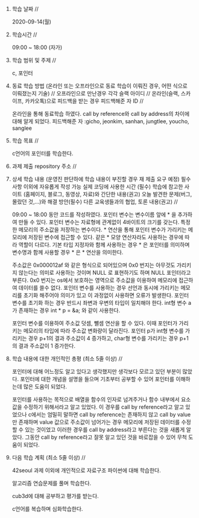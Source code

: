 1. 학습 날짜 // 

    2020-09-14(월)
 
2. 학습시간 // 

    09:00 ~ 18:00 (자가)
    
3. 학습 범위 및 주제 // 
    
    c, 포인터

4. 동료 학습 방법 (온라인 또는 오프라인으로 동료 학습이 이뤄진 경우, 어떤 식으로 이뤄졌는지 기술) // 오프라인으로 만난경우 각각 슬랙 아이디 // 온라인(슬랙, 스카이프, 카카오톡)으로 피드백을 받는 경우 피드백해준 자 ID // 

    온라인을 통해 동료학습 하였다. call by reference와 call by address의 차이에 대해 알게 되었다. 피드백해준 자 :gicho, jeonkim, sanhan, jungtlee, youcho, sanglee

5. 학습 목표 //

    c언어의 포인터를 학습한다.
    
6. 과제 제출 repository 주소 // 
    
    
    
7. 상세 학습 내용 (운영진 판단하에 학습 내용이 부진할 경우 재 제출 요구 예정) 필수사항 이외에 자유롭게 작성 가능 실제 코딩에 사용한 시간 (필수) 학습에 참고한 사이트 (홈페이지, 블로그, 동영상, 자료)와 간단한 내용(권고) 오늘 발견한 문제(버그, 몰랐던 것,...)와 해결 방안(필수) 다른 교육생들과의 협업, 토론 내용(권고) //
    
    09:00 ~ 18:00 동안 코드를 작성하였다.
    포인터 변수는 변수이름 앞에 * 을 추가하여 만들 수 있다. 포인터 변수는 자료형에 관계없이 4바이트의 크기를 갖는다. 특정한 메모리의 주소값을 저장하는 변수이다. * 연산을 통해 포인터 변수가 가리키는 메모리에 저장된 변수에 접근할 수 있다. 같은 * 모양 연산자라도 사용하는 경우에 따라 역할이 다르다. 기본 타입 지정자와 함께 사용하는 경우 * 은  포인터를 의미하며 변수명과 함께 사용할 경우 * 은 * 연산을 의미한다.
    
    주소값은 0x000012af 와 같은 형식으로 되어있으며 0x0 번지는 아무것도 가리키지 않는다는 의미로 사용하는 것이며 NULL 로 표현하기도 하며 NULL 포인터라고 부른다. 0x0 번지는 os에서 보호하는 영역으로 주소값을 이용하여 메모리에 접근하여 데이터를 쓸수 없다. 포인터 변수를 사용하는 경우 선언과 동시에 가리키는 메모리를 초기화 해주어야 의미가 있고 이 과정없이 사용하면 오류가 발생한다. 포인터 변수를 초기화 하는 경우 반드시 좌변과 우변의 타입이 일치해야 한다. int형 변수 a가 존재하는 경우 int * p = &a; 와 같이 사용한다.
    
    포인터 변수를 이용하여 주소값 덧셈, 뺄셈 연산을 할 수 있다. 이때 포인터가 가리키는 메모리의 타입에 따라 주소값 변화량이 달라진다. 포인터 p가 int형 변수를 가리키는 경우 p+1의 결과 주소값이 4 증가하고, char형 변수를 가리키는 경우 p+1의 결과 주소값이 1 증가한다.
    
    
8. 학습 내용에 대한 개인적인 총평 (최소 5줄 이상) //

   포인터에 대해 어느정도 알고 있다고 생각했지만 생각보다 모르고 있던 부분이 많았다. 포인터에 대한 개념을 설명을 들으며 기초부터 공부할 수 있어 포인터를 이해하는데 많은 도움이 되었다. 
   
   포인터를 사용하는 목적으로 배열을 함수의 인자로 넘겨주거나 함수 내부에서 요소값을 수정하기 위해서라고 알고 있었다. 이 경우를 call by reference라고 알고 있었으나 c에서는 엄밀히 말하면 call by reference는 존재하지 않고 call by value만 존재하며 value 값으로 주소값이 넘어가는 경우 메모리에 저장된 데이터를 수정할 수 있는 것이었고 이러한 경우를 call by address라고 부른다는 것을 새롭게 알았다. 그동안 call by reference라고 잘못 알고 있던 것을 바로잡을 수 있어 무척 도움이 되었다.
   
9. 다음 학습 계획 (최소 5줄 이상) // 
    
    42seoul 과제 이외에 개인적으로 자료구조 파이썬에 대해 학습한다.
    
    알고리즘 연습문제를 풀며 학습한다.
    
    cub3d에 대해 공부하고 평가를 받는다.
    
    c언어를 복습하며 심화학습한다.